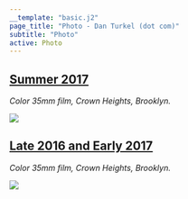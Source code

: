 ```yaml
---
__template: "basic.j2"
page_title: "Photo - Dan Turkel (dot com)"
subtitle: "Photo"
active: Photo
---
```


<h2 class="title"><a href="photo/summer-2017.html">Summer 2017</a></h2>

*Color 35mm film, Crown Heights, Brooklyn.*

<a class="photo-link" href="photo/summer-2017.html"><img src="img/summer-2017/62340035_small.jpg"></a>

<h2 class="title"><a href="photo/late-2016-early-2017.html">Late 2016 and Early 2017 </a></h2>

<em>Color 35mm film, Crown Heights, Brooklyn.</em>

<a class="photo-link" href="photo/late-2016-early-2017.html"><img src="img/late-2016-early-2017/62350034_small.jpg"></a>
